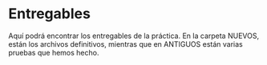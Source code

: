 # Entregables

Aquí podrá encontrar los entregables de la práctica. 
En la carpeta NUEVOS, están los archivos definitivos, mientras que en ANTIGUOS están varias pruebas que hemos hecho.
